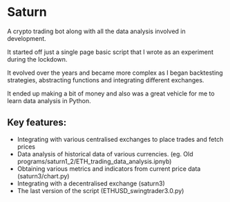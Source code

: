 # Saturn

A crypto trading bot along with all the data analysis involved in development.

It started off just a single page basic script that I wrote as an experiment during the lockdown.

It evolved over the years and became more complex as I began backtesting strategies, abstracting functions and integrating different exchanges. 

It ended up making a bit of money and also was a great vehicle for me to learn data analysis in Python. 

## Key features:

- Integrating with various centralised exchanges to place trades and fetch prices
- Data analysis of historical data of various currencies. (eg. Old programs/saturn1_2/ETH_trading_data_analysis.ipnyb)
- Obtaining various metrics and indicators from current price data (saturn3/chart.py)
- Integrating with a decentralised exchange (saturn3)
- The last version of the script (ETHUSD_swingtrader3.0.py)
